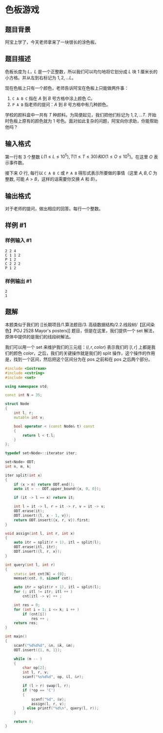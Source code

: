 # 色板游戏

## 题目背景

阿宝上学了，今天老师拿来了一块很长的涂色板。

## 题目描述

色板长度为 $L$，$L$ 是一个正整数，所以我们可以均匀地将它划分成 $L$ 块 $1$ 厘米长的小方格。并从左到右标记为 $1, 2, \dots L$。

现在色板上只有一个颜色，老师告诉阿宝在色板上只能做两件事：

1. `C A B C` 指在 $A$ 到 $B$ 号方格中涂上颜色 $C$。
2. `P A B` 指老师的提问：$A$ 到 $B$ 号方格中有几种颜色。

学校的颜料盒中一共有 $T$ 种颜料。为简便起见，我们把他们标记为 $1, 2, \dots T$. 开始时色板上原有的颜色就为 $1$ 号色。面对如此复杂的问题，阿宝向你求助，你能帮助他吗？

## 输入格式

第一行有 3 个整数 $L (1 \le L \le 10^5), T (1 \le T \le 30) 和 O (1 \le O \le 10^5)$。在这里 $O$ 表示事件数。 

接下来 $O$ 行, 每行以 `C A B C` 或 `P A B` 得形式表示所要做的事情（这里 $A, B, C$ 为整数, 可能 $A> B$，这样的话需要你交换 $A$ 和 $B$）。

## 输出格式

对于老师的提问，做出相应的回答。每行一个整数。

## 样例 #1

### 样例输入 #1

```
2 2 4
C 1 1 2
P 1 2
C 2 2 2
P 1 2
```

### 样例输出 #1

```
2
1
```

## 题解
本题类似于我们的 [[长期项目/1.算法题目/3. 高级数据结构/2.2.线段树/【区间染色】POJ 2528 Mayor's posters]] 题目，但是在这里，我们提供一个 set 解法，原体中提供的是我们的线段树解法。

我们可以用一个 set 来维护我们的三元组：$(l,r,color)$ 表示我们的 $[l,r]$ 上都是我们的颜色 $color$，之后，我们的关键操作就是我们的 split 操作，这个操作的作用是，找到一个区间，然后把这个区间分为在 pos 之前和在 pos 之后两个部分。
```cpp
#include <iostream>
#include <cstring>
#include <set>

using namespace std;

const int N = 35;

struct Node
{
    int l, r;
    mutable int v;

    bool operator < (const Node& t) const
    {
        return l < t.l;
    }
};

typedef set<Node>::iterator iter;

set<Node> ODT;
int n, m, k;

iter split(int x)
{
    if (x > n) return ODT.end();
    auto it = -- ODT.upper_bound({x, 0, 0});

    if (it -> l == x) return it;

    int l = it -> l, r = it -> r, v = it -> v;
    ODT.erase(it);
    ODT.insert({l, x - 1, v});
    return ODT.insert({x, r, v}).first;
}

void assign(int l, int r, int x)
{
    auto itr = split(r + 1), itl = split(l);
    ODT.erase(itl, itr);
    ODT.insert({l, r, x});
}

int query(int l, int r)
{
    static int cnt[N] = {0};
    memset(cnt, 0, sizeof cnt);

    auto itr = split(r + 1), itl = split(l);
    for (; itl != itr; itl ++ )
        cnt[itl -> v] ++ ;

    int res = 0;
    for (int i = 1; i <= k; i ++ )
        if (cnt[i])
            res ++ ;
    return res;
}

int main()
{
    scanf("%d%d%d", &n, &k, &m);
    ODT.insert({1, n, 1});

    while (m -- )
    {
        char op[2];
        int l, r, v;
        scanf("%s%d%d", op, &l, &r);

        if (l > r) swap(l, r);
        if (*op == 'C')
        {
            scanf("%d", &v);
            assign(l, r, v);
        } else printf("%d\n", query(l, r));
    }

    return 0;
}
```